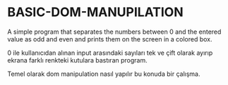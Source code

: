 # BASIC-DOM-MANUPILATION
 A simple program that separates the numbers between 0 and the entered value as odd and even and prints them on the screen in a colored box.

0 ile kullanıcıdan alınan input arasındaki sayıları tek ve çift olarak ayırıp ekrana farklı renkteki kutulara bastıran program.

Temel olarak dom manipulation nasıl yapılır bu konuda bir çalışma.
